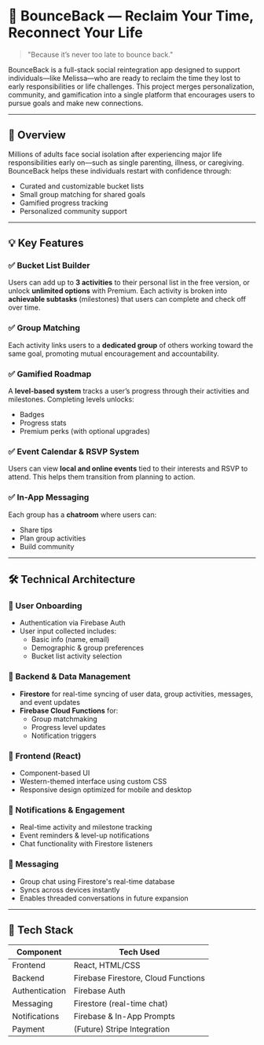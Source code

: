 # 🔁 BounceBack — Reclaim Your Time, Reconnect Your Life

> "Because it’s never too late to bounce back."

BounceBack is a full-stack social reintegration app designed to support individuals—like Melissa—who are ready to reclaim the time they lost to early responsibilities or life challenges. This project merges personalization, community, and gamification into a single platform that encourages users to pursue goals and make new connections.

---

## 🌟 Overview

Millions of adults face social isolation after experiencing major life responsibilities early on—such as single parenting, illness, or caregiving. BounceBack helps these individuals restart with confidence through:

- Curated and customizable bucket lists
- Small group matching for shared goals
- Gamified progress tracking
- Personalized community support

---

## 💡 Key Features

### ✅ Bucket List Builder
Users can add up to **3 activities** to their personal list in the free version, or unlock **unlimited options** with Premium. Each activity is broken into **achievable subtasks** (milestones) that users can complete and check off over time.

### ✅ Group Matching
Each activity links users to a **dedicated group** of others working toward the same goal, promoting mutual encouragement and accountability.

### ✅ Gamified Roadmap
A **level-based system** tracks a user’s progress through their activities and milestones. Completing levels unlocks:
- Badges
- Progress stats
- Premium perks (with optional upgrades)

### ✅ Event Calendar & RSVP System
Users can view **local and online events** tied to their interests and RSVP to attend. This helps them transition from planning to action.

### ✅ In-App Messaging
Each group has a **chatroom** where users can:
- Share tips
- Plan group activities
- Build community

---

## 🛠️ Technical Architecture

### 🔐 User Onboarding
- Authentication via Firebase Auth
- User input collected includes:
  - Basic info (name, email)
  - Demographic & group preferences
  - Bucket list activity selection

### 🧠 Backend & Data Management
- **Firestore** for real-time syncing of user data, group activities, messages, and event updates
- **Firebase Cloud Functions** for:
  - Group matchmaking
  - Progress level updates
  - Notification triggers

### 📱 Frontend (React)
- Component-based UI
- Western-themed interface using custom CSS
- Responsive design optimized for mobile and desktop

### 📲 Notifications & Engagement
- Real-time activity and milestone tracking
- Event reminders & level-up notifications
- Chat functionality with Firestore listeners

### 💬 Messaging
- Group chat using Firestore's real-time database
- Syncs across devices instantly
- Enables threaded conversations in future expansion

---

## 📌 Tech Stack

| Component       | Tech Used                     |
|----------------|-------------------------------|
| Frontend        | React, HTML/CSS               |
| Backend         | Firebase Firestore, Cloud Functions |
| Authentication  | Firebase Auth                 |
| Messaging       | Firestore (real-time chat)    |
| Notifications   | Firebase & In-App Prompts     |
| Payment         | (Future) Stripe Integration   |

